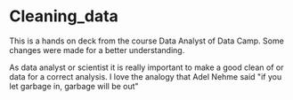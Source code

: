 # Cleaning_data

This is a hands on deck from the course Data Analyst of Data Camp. Some changes were made for a better understanding.

As data analyst or scientist it is really important to make a good clean of or data for a correct analysis. I love the analogy that Adel Nehme said "if you let garbage in, garbage will be out"
